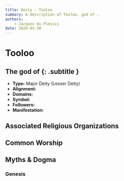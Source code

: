 ```yaml
---
title: Deity - Tooloo
summary: A description of Tooloo, god of .
authors:
    - Jacques du Plessis
date: 2020-03-30
---
```

# Tooloo
## The god of  {: .subtitle }

* **Type:** Major Deity (Lesser Deity)
* **Alignment:** 
* **Domains:** 
* **Symbol:** 
* **Followers:** 
* **Manifestation:**  

## Associated Religious Organizations

## Common Worship

## Myths & Dogma
### Genesis